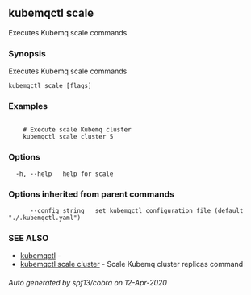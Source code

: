 ## kubemqctl scale

Executes Kubemq scale commands

### Synopsis

Executes Kubemq scale commands

```
kubemqctl scale [flags]
```

### Examples

```

	# Execute scale Kubemq cluster
	kubemqctl scale cluster 5	

```

### Options

```
  -h, --help   help for scale
```

### Options inherited from parent commands

```
      --config string   set kubemqctl configuration file (default "./.kubemqctl.yaml")
```

### SEE ALSO

* [kubemqctl](kubemqctl.md)	 - 
* [kubemqctl scale cluster](kubemqctl_scale_cluster.md)	 - Scale Kubemq cluster replicas command

###### Auto generated by spf13/cobra on 12-Apr-2020

